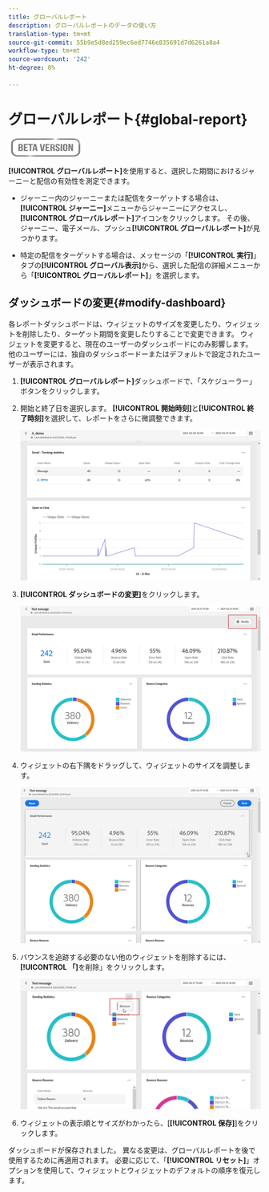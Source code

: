 ```yaml
---
title: グローバルレポート
description: グローバルレポートのデータの使い方
translation-type: tm+mt
source-git-commit: 55b9e5d8ed259ec6ed7746e835691d7d6261a8a4
workflow-type: tm+mt
source-wordcount: '242'
ht-degree: 0%

---
```


# グローバルレポート{#global-report}

![](../assets/do-not-localize/badge.png)

**[!UICONTROL グローバルレポート]**&#x200B;を使用すると、選択した期間におけるジャーニーと配信の有効性を測定できます。

* ジャーニー内のジャーニーまたは配信をターゲットする場合は、**[!UICONTROL ジャーニー]**&#x200B;メニューからジャーニーにアクセスし、**[!UICONTROL グローバルレポート]**&#x200B;アイコンをクリックします。 その後、ジャーニー、電子メール、プッシュ&#x200B;**[!UICONTROL グローバルレポート]**&#x200B;が見つかります。

* 特定の配信をターゲットする場合は、メッセージの「**[!UICONTROL 実行]**」タブの&#x200B;**[!UICONTROL グローバル表示]**&#x200B;から、選択した配信の詳細メニューから「**[!UICONTROL グローバルレポート]**」を選択します。

## ダッシュボードの変更{#modify-dashboard}

各レポートダッシュボードは、ウィジェットのサイズを変更したり、ウィジェットを削除したり、ターゲット期間を変更したりすることで変更できます。 ウィジェットを変更すると、現在のユーザーのダッシュボードにのみ影響します。 他のユーザーには、独自のダッシュボードーまたはデフォルトで設定されたユーザーが表示されます。

1. **[!UICONTROL グローバルレポート]**&#x200B;ダッシュボードで、「スケジューラー」ボタンをクリックします。

1. 開始と終了日を選択します。 **[!UICONTROL 開始時刻]**&#x200B;と&#x200B;**[!UICONTROL 終了時刻]**&#x200B;を選択して、レポートをさらに微調整できます。

   ![](../assets/global_report_6.png)

1. **[!UICONTROL ダッシュボードの変更]**&#x200B;をクリックします。

   ![](../assets/global_report_8.png)

1. ウィジェットの右下隅をドラッグして、ウィジェットのサイズを調整します。

   ![](../assets/global_report_9.png)

1. バウンスを追跡する必要のない他のウィジェットを削除するには、**[!UICONTROL 「]**&#x200B;を削除」をクリックします。

   ![](../assets/global_report_10.png)

1. ウィジェットの表示順とサイズがわかったら、[**[!UICONTROL 保存]**]をクリックします。

ダッシュボードが保存されました。 異なる変更は、グローバルレポートを後で使用するために再適用されます。 必要に応じて、「**[!UICONTROL リセット]**」オプションを使用して、ウィジェットとウィジェットのデフォルトの順序を復元します。
